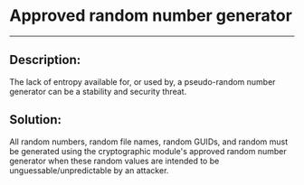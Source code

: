 # Approved random number generator
-------

## Description:

The lack of entropy available for, or used by, a pseudo-random number generator can be a
stability and security threat.


## Solution:

All random numbers, random file names, random GUIDs, and random must be generated using
the cryptographic module's approved random number generator when these random values are
intended to be unguessable/unpredictable by an attacker.
